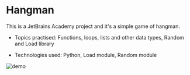 # Hangman
This is a JetBrains Academy project and it's a simple game of hangman.

- Topics practised: Functions, loops, lists and other data types, Random and Load library

- Technologies used: Python, Load module, Random module

![demo](hangmanDemo.gif)
